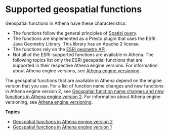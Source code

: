 # Supported geospatial functions<a name="geospatial-functions-list"></a>

Geospatial functions in Athena have these characteristics:
+ The functions follow the general principles of [Spatial query](https://en.wikipedia.org/wiki/Spatial_query)\.
+ The functions are implemented as a Presto plugin that uses the ESRI Java Geometry Library\. This library has an Apache 2 license\.
+ The functions rely on the [ESRI geometry API](https://esri.github.io/geometry-api-java/javadoc/index.html?overview-summary.html)\.
+ Not all of the ESRI\-supported functions are available in Athena\. The following topics list only the ESRI geospatial functions that are supported in their respective Athena engine versions\. For information about Athena engine versions, see [Athena engine versioning](engine-versions.md)\. 

The geospatial functions that are available in Athena depend on the engine version that you use\. For a list of function name changes and new functions in Athena engine version 2, see [Geospatial function name changes and new functions in Athena engine version 2](geospatial-functions-list-v2-function-name-changes-and-new-functions.md)\. For information about Athena engine versioning, see [Athena engine versioning](engine-versions.md)\.

**Topics**
+ [Geospatial functions in Athena engine version 2](geospatial-functions-list-v2.md)
+ [Geospatial functions in Athena engine version 1](geospatial-functions-list-v1.md)